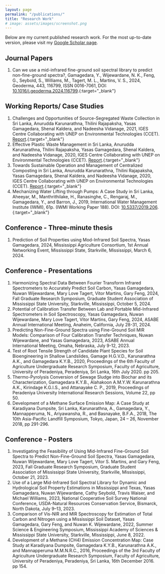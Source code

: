 ```yaml
---
layout: page
permalink: "/publications/"
title: "Research Work"
# image: assets/images/screenshot.png
---
```



Below are my current published research work.
For the most up-to-date version, please visit my [Google Scholar page](https://scholar.google.com/citations?user=5Ftw3bwAAAAJ&hl=en).

## Journal Papers

1. Can we use a mid-infrared fine-ground soil spectral library to predict non-fine-ground spectra?, Gamagedara, Y., Wijewardane, N. K., Feng, G., Seybold, S., Williams, M., Tagert, M. L., Martins, V. S., 2024, Geoderma, 443, 116799, ISSN 0016-7061, DOI: [10.1016/j.geoderma.2024.116799](https://doi.org/10.1016/j.geoderma.2024.116799).{:target="_blank"}

## Working Reports/ Case Studies

1. Challenges and Opportunities of Source-Segregated Waste Collection in Sri Lanka, Anurudda Karunarathna, Thilini Rajapaksha, Yasas Gamagedara, Shenal Kaldera, and Nadeesha Vidanage, 2021, IGES Centre Collaborating with UNEP on Environmental Technologies (CCET). [Report](https://www.ccet.jp/publications/challenges-and-opportunities-source-segregated-waste-collection-sri-lanka).{:target="_blank"}
3. Effective Plastic Waste Management in Sri Lanka, Anurudda Karunarathna, Thilini Rajapaksha, Yasas Gamagedara, Shenal Kaldera, and Nadeesha Vidanage, 2020, IGES Centre Collaborating with UNEP on Environmental Technologies (CCET). [Report](https://www.ccet.jp/publications/effective-plastic-waste-management-sri-lanka).{:target="_blank"}
4. Towards Sustainable Operation and Management of Centralized Composting in Sri Lanka, Anurudda Karunarathna, Thilini Rajapaksha, Yasas Gamagedara, Shenal Kaldera, and Nadeesha Vidanage, 2020, IGES Centre Collaborating with UNEP on Environmental Technologies (CCET). [Report](https://www.ccet.jp/publications/towards-sustainable-operation-and-management-centralized-composting-sri-lanka).{:target="_blank"}
5. Mechanizing Water Lifting through Pumps: A Case Study in Sri Lanka, Aheeyar, M., Manthrithilake, H., Ranasinghe, C., Rengaraj, M., Gamagedara, Y., and Barron, J., 2019, International Water Management Institute (IWMI), 61p. (IWMI Working Paper 188). DOI: [10.5337/2019.206](https://www.iwmi.cgiar.org/publications/iwmi-working-papers/iwmi-working-paper-188/).{:target="_blank"}

## Conference - Three-minute thesis

1. Prediction of Soil Properties using Mod-Infrared Soil Spectra, Yasas Gamagedara, 2024, Mississippi Agriculture Consortium, 1st Annual Networking Event, Mississippi State, Starkville, Mississippi, March 6, 2024.

## Conference - Presentations

1. Harmonizing Spectral Data Between Fourier Transform Infrared Spectrometers to Accurately Predict Soil Carbon, Yasas Gamagedara, Nuwan Wijewardane, Mary Love Tagert, Vitor Martins, Gary Feng, 2024, Fall Graduate Research Symposium, Graduate Student Association of Mississippi State University, Starkville, Mississippi, October 5, 2024.
2. Potential of Calibration Transfer Between Lab and Portable Mid-Infrared Spectrometers in Soil Spectroscopy, Yasas Gamagedara, Nuwan Wijewardane, Mary Love Tagert, Vitor Martins, Gary Feng, 2024, ASABE Annual International Meeting, Anaheim, California, July 28-31, 2024.
3. Predicting Non-Fine-Ground Spectra using Fine-Ground Soil MIR Models: Comparison of Four Calibration Transfer Techniques, Nuwan Wijewardane, and Yasas Gamagedara, 2023, ASABE Annual International Meeting, Omaha, Nebraska, July 9-12, 2023.
4. Test of Root Tensile Strength of Candidate Plant Species for Soil Bioengineering in Shallow Landslides, Gamage H.G.V.D., Karunarathna A.K., and Gamagedara K.Y.B., 2020, Proceedings of the 6th Faculty of Agriculture Undergraduate Research Symposium, Faculty of Agriculture, University of Peradeniya, Peradeniya, Sri Lanka, 16th July 2020. pp 205.
5. Thermo-Pyrolysis Conversion of Sewage Sludge into Biochar and its Characterization, Gamagedara K.Y.B., Alahakoon A.M.Y.W. Karunarathna A.K., Kirindage K.G.I.S., and Attanayake C. P., 2019, Proceedings of Peradeniya University International Research Sessions, Volume 22, pp 50.
6. Development of a Methane Surface Emission Map: A Case Study at Karadiyana Dumpsite, Sri Lanka, Karunarathna, A., Gamagedara, Y., Mannapperuma, N., Ariyawansha, R., and Basnayake, B.F.A., 2018, The 10th Asia-Pacific Landfill Symposium, Tokyo, Japan, 24 – 26, November 2018, pp 291-296.

## Conference - Posters

1. Investigating the Feasibility of Using Mid-Infrared Fine-Ground Soil Spectra to Predict Non-Fine-Ground Soil Spectra, Yasas Gamagedara, Nuwan Wijewardane, Mary Love Tagert, Vitor S. Martins, and Gary Feng, 2023, Fall Graduate Research Symposium, Graduate Student Association of Mississippi State University, Starkville, Mississippi, October 21, 2023.
2. Use of a Large Mid-Infrared Soil Spectral Library for Dynamic and Hydrological Soil Property Estimations in Mississippi and Texas, Yasas Gamagedara, Nuwan Wijewardane, Cathy Seybold, Travis Waiser, and Michael Williams, 2023, National Cooperative Soil Survey National Conference, USDA-Natural Resources Conservation Service, Bismarck, North Dakota, July 9–13, 2023.
3. Comparison of Vis-NIR and MIR Spectroscopy for Estimation of Total Carbon and Nitrogen using a Mississippi Soil Dataset, Yasas Gamagedara, Gary Feng, and Nuwan K. Wijewardane, 2022, Summer Science & Engineering Symposium, Mississippi Academy of Sciences & Mississippi State University, Starkville, Mississippi, June 8, 2022.
4. Development of a Methane (CH4) Emission Concentration Map: Case Study at Karadiyana Dumpsite, Gamagedara K.Y.B., Karunarathna A.K., and Mannapperuma M.M.N.R.C., 2016, Proceedings of the 3rd Faculty of Agriculture Undergraduate Research Symposium, Faculty of Agriculture, University of Peradeniya, Peradeniya, Sri Lanka, 16th December 2016. pp 154.
